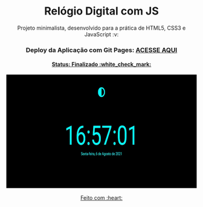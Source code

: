 <h1 align = "center">
  Relógio Digital com JS
</h1>
 
<p align="center">
  Projeto minimalista, desenvolvido para a prática de HTML5, CSS3 e JavaScript :v:
</p>

<h3 align="center">
  Deploy da Aplicação com Git Pages:
  <a href="https://diegolramos.github.io/relogio-digital/" target="__blank">ACESSE AQUI </p>
</h3>

<h4 align="center">
  Status: Finalizado :white_check_mark:
</h4>

<p align="center">
  <img src="relogio.gif" alt="" width="600px" height="300px">
</p>

<p align="center">
  Feito com :heart:
</p>

